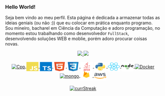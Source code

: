 ### Hello World! 

Seja bem vindo ao meu perfil. Esta página é dedicada a armazenar todas as ideias geniais (ou não :)) que eu colocar em prática enquanto programo.
</br>
Sou mineiro, bacharel em Ciência da Computação e adoro programação, no momento estou trabalhando como desenvolvedor `FullStack`, desenvolvendo soluções WEB e moblie, porém adoro procurar coisas novas.
</br>


<div align="center">
  <a href="https://github.com/carlosE1602" style="outline: "none">
  <img height="180em" src="https://github-readme-stats.vercel.app/api?username=carlosE1602&show_icons=true&theme=dark&include_all_commits=true&count_private=true&hide_border=true"/>
  <img height="180em" src="https://github-readme-stats.vercel.app/api/top-langs/?username=carlosE1602&langs_count=10&layout=compact&theme=dark&count_private=true&hide_border=true"/>
</div>
    
<div align="center"><br>
  <img align="center" alt="Cpp" height="30" width="40"
  src="https://cdn.jsdelivr.net/gh/devicons/devicon/icons/cplusplus/cplusplus-original.svg"/>
  <img align="center" alt="Js" height="30" width="40" src="https://raw.githubusercontent.com/devicons/devicon/master/icons/javascript/javascript-plain.svg"/>
  <img align="center" alt="Js" height="30" width="40" src="https://raw.githubusercontent.com/devicons/devicon/ca28c779441053191ff11710fe24a9e6c23690d6/icons/typescript/typescript-original.svg"/>
  <img align="center" alt="HTML" height="30" width="40" src="https://raw.githubusercontent.com/devicons/devicon/master/icons/html5/html5-original.svg"/>
  
  <img align="center" alt="CSS" height="30" width="40" src="https://raw.githubusercontent.com/devicons/devicon/master/icons/css3/css3-original.svg"/>
  <img align='center' alt="java" height="30" width="40" src="https://raw.githubusercontent.com/devicons/devicon/ca28c779441053191ff11710fe24a9e6c23690d6/icons/java/java-plain-wordmark.svg" />
  <img align="center" alt="Python" height="30" width="40"  src="https://raw.githubusercontent.com/devicons/devicon/master/icons/python/python-original.svg"/>
  
  <img align="center" alt="React" height="30" width="40" src="https://raw.githubusercontent.com/devicons/devicon/master/icons/react/react-original.svg"/>
  <img align="center" alt="node" height="30" width="40" src="https://raw.githubusercontent.com/devicons/devicon/ca28c779441053191ff11710fe24a9e6c23690d6/icons/nodejs/nodejs-original-wordmark.svg"/>
   <img align="center" alt="Docker" height="30" width="40"
    src="https://cdn.jsdelivr.net/gh/devicons/devicon/icons/docker/docker-original.svg" />
  <img align="center" alt="mongo" height="30" width="40" src="https://icongr.am/devicon/mongodb-original-wordmark.svg?size=130&color=currentColor"/>
  <img  align="center" alt="firebase" height="30" width="40" src='https://raw.githubusercontent.com/devicons/devicon/ca28c779441053191ff11710fe24a9e6c23690d6/icons/firebase/firebase-original-wordmark.svg'/>
  <img align="center" alt="aws" height="30" width="40" src="https://raw.githubusercontent.com/devicons/devicon/ca28c779441053191ff11710fe24a9e6c23690d6/icons/amazonwebservices/amazonwebservices-original-wordmark.svg"/>
  
</div>

<br>

<div align="center"><img src="https://tgithub-readme-streak-stats.herokuapp.com/?user=carlosE1602&theme=dark&hide_border=true&hide_total_contributions=true&exclude_days=Sun%2CSat" alt="currStreak" /></div>

 

